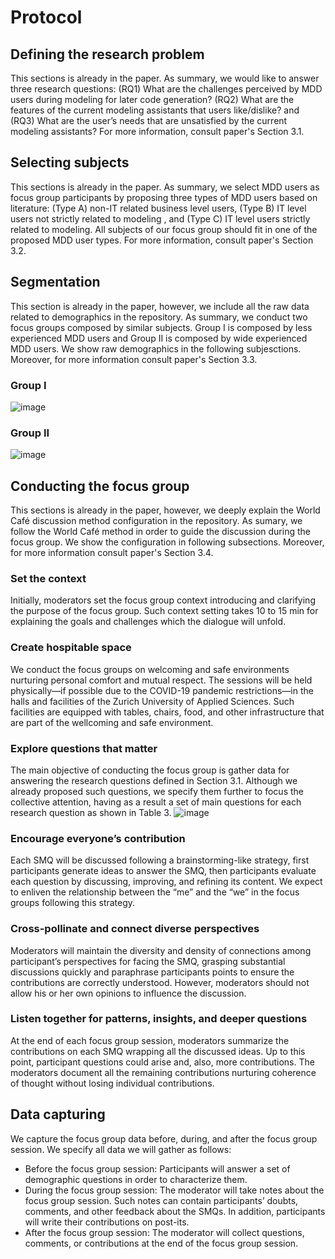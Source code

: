# Protocol

## Defining the research problem
This sections is already in the paper. As summary, we would like to answer three research questions: (RQ1) What are the challenges perceived by MDD users during modeling for later code generation? (RQ2) What are the features of the current modeling assistants that users like/dislike? and (RQ3) What are the user’s needs that are unsatisfied by the current modeling assistants? For more information, consult paper's Section 3.1.

## Selecting subjects
This sections is already in the paper. As summary, we select MDD users as focus group participants by proposing three types of MDD users based on literature: (Type A) non-IT related business level users, (Type B) IT level users not strictly related to modeling , and (Type C) IT level users strictly related to modeling. All subjects of our focus group should fit in one of the proposed MDD user types. For more information, consult paper's Section 3.2.

## Segmentation
This section is already in the paper, however, we include all the raw data related to demographics in the repository. As summary, we conduct two focus groups composed by similar subjects. Group I is composed by less experienced MDD users and Group II is composed by wide experienced MDD users. We show raw demographics in the following subjesctions. Moreover, for more information consult paper's Section 3.3. 

### Group I
![image](https://user-images.githubusercontent.com/18057711/150782874-ffeec4a0-f59e-4e01-a061-539b4b59c967.png)

### Group II
![image](https://user-images.githubusercontent.com/18057711/150782931-4c464206-f413-48a2-a733-586ac7e1c32e.png)

## Conducting the focus group
This sections is already in the paper, however, we deeply explain the World Café discussion method configuration in the repository. As sumary, we follow the World Café method in order to guide the discussion during the focus group. We show the configuration in following subsections. Moreover, for more information consult paper's Section 3.4. 

### Set the context
Initially, moderators set the focus group context introducing and clarifying the purpose of the focus group. Such context setting takes 10 to 15 min for explaining the goals and challenges which the dialogue will unfold. 
### Create hospitable space
We conduct the focus groups on welcoming and safe environments nurturing personal comfort and mutual respect. The sessions will be held physically—if possible due to the COVID-19 pandemic restrictions—in the halls and facilities of the Zurich University of Applied Sciences. Such facilities are equipped with tables, chairs, food, and other infrastructure that are part of the wellcoming and safe environment. 
### Explore questions that matter
The main objective of conducting the focus group is gather data for answering the research questions defined in Section 3.1. Although we already proposed such questions, we specify them further to focus the collective attention, having as a result a set of main questions for each research question as shown in Table 3. 
![image](https://user-images.githubusercontent.com/18057711/150786900-edc7c3e3-293f-4bc6-9121-84fb45d74e38.png)
### Encourage everyone’s contribution 
Each SMQ will be discussed following a brainstorming-like strategy, first participants generate ideas to answer the SMQ, then participants evaluate each question by discussing, improving, and refining its content. We expect to enliven the relationship between the “me” and the “we” in the focus groups following this strategy.  
### Cross-pollinate and connect diverse perspectives
Moderators will maintain the diversity and density of connections among participant’s perspectives for facing the SMQ, grasping substantial discussions quickly and paraphrase participants points to ensure the contributions are correctly understood. However, moderators should not allow his or her own opinions to influence the discussion. 
### Listen together for patterns, insights, and deeper questions 
At the end of each focus group session, moderators summarize the contributions on each SMQ wrapping all the discussed ideas. Up to this point, participant questions could arise and, also, more contributions. The moderators document all the remaining contributions nurturing coherence of thought without losing individual contributions.

## Data capturing
We capture the focus group data before, during, and after the focus group session. We specify all data we will gather as follows: 
* Before the focus group session: Participants will answer a set of demographic questions in order to characterize them.
* During the focus group session: The moderator will take notes about the focus group session. Such notes can contain participants’ doubts, comments, and other feedback about the SMQs. In addition, participants will write their contributions on post-its.
* After the focus group session: The moderator will collect questions, comments, or contributions at the end of the focus group session. 


